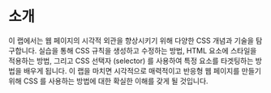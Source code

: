 # 소개

이 랩에서는 웹 페이지의 시각적 외관을 향상시키기 위해 다양한 CSS 개념과 기술을 탐구합니다. 실습을 통해 CSS 규칙을 생성하고 수정하는 방법, HTML 요소에 스타일을 적용하는 방법, 그리고 CSS 선택자 (selector) 를 사용하여 특정 요소를 타겟팅하는 방법을 배우게 됩니다. 이 랩을 마치면 시각적으로 매력적이고 반응형 웹 페이지를 만들기 위해 CSS 를 사용하는 방법에 대한 확실한 이해를 갖게 될 것입니다.
